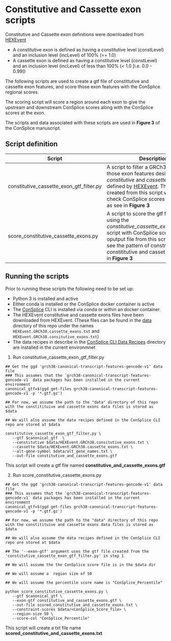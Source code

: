 # Constitutive and Cassette exon scripts

Constitutive and Cassette exon definitions were downloaded from [HEXEvent](http://hexevent.mmg.uci.edu/cgi-bin/HEXEvent/HEXEventWEB.cgi)
  - A constitutive exon is defined as having a constitutive level (constLevel) and an inclusion level (incLevel) of 100% (== 1.0)
  - A cassette exon is defined as having a constitutive level (constLevel) and an inclusion level (incLevel) of  less than 100% (< 1.0 [i.e. 0.0 - 0.99])

The following scripts are used to create a gtf file of constittutive and cassette exon features, and score those exon features with the ConSplice regional scores. 

The scoring script will score a region around each exon to give the upstream and downstream ConSplice scores along with the ConSplice scores at the exon. 

The scripts and data associated with these scripts are used in **Figure 3** of the ConSplice manuscript.



## Script definition 


| Script | Description |
| ------ | ----------- |
| constitutive_cassette_exon_gtf_filter.py | A script to filter a GRCh38 gtf file to those exon features designated as *constitutive* and *cassette* exons as defined by [HEXEvent](http://hexevent.mmg.uci.edu/cgi-bin/HEXEvent/HEXEventWEB.cgi). The gtf file created from this script will be used to check ConSplice scores around exons as see in **Figure 3** | 
| score_constitutive_cassette_exons.py  | A script to score the gtf file created using the *constitutive_cassette_exon_gtf_filter.py* script with ConSplice scores. The oputput file from this script is used to see the pattern of constraint around constititutive and casset exons as see in **Figure 3** | 



## Running the scripts

Prior to running these scripts the following need to be set up:

  - Python 3 is installed and active 
  - Either conda is installed or the ConSplice docker container is active
  - The [ConSplice](https://github.com/mikecormier/ConSplice) CLI is installed via conda or within an docker container.
  - The HEXEvent constitutive and cassette exons files have been downloaded from HEXEvent. (These files can be found in the [data](https://github.com/mikecormier/ConSplice-manuscript/data/) directory of this repo under the names `HEXEvent.GRCh38.cassette_exons.txt` and `HEXEvent.GRCh38.consitutive_exons.txt`)
  - The data recipes in describe in the [ConSplice CLI Data Recipes](https://github.com/mikecormier/ConSplice/data_recipes/) directory are installed in the current environmnet 


 1) Run constitutive_cassette_exon_gtf_filter.py

 ```
 ## Get the ggd 'grch38-canonical-transcript-features-gencode-v1' data file 
 ### This assumes that the `grch38-canonical-transcript-features-gencode-v1` data packages has been installed in the current environment 
 canonical_gtf=$(ggd get-files grch38-canonical-transcript-features-gencode-v1 -p '*.gtf.gz')

 ## For now, we assume the path to the "data" directory of this repo with the constitituive and cassette exons data files is stored as $data

 ## We will also assume the data recipes defined in the ConSplice CLI repo are stored at $data

 constitutive_cassette_exon_gtf_filter.py \
    --gtf $canonical_gtf  \
    --constitutive $data/HEXEvent.GRCh38.consitutive_exons.txt \
    --cassette $data/HEXEvent.GRCh38.cassette_exons.txt \
    --alt-gene-symbol $data/alt_gene_names.txt \
    --out-file constitutive_and_cassette_exons.gtf 

 ```

 This script will create a gtf file named **constitutive_and_cassette_exons.gtf** 


 2) Run score_constitutive_cassette_exons.py
 ```
 ## Get the ggd 'grch38-canonical-transcript-features-gencode-v1' data file 
 ### This assumes that the `grch38-canonical-transcript-features-gencode-v1` data packages has been installed in the current environment 
 canonical_gtf=$(ggd get-files grch38-canonical-transcript-features-gencode-v1 -p '*.gtf.gz')

 ## For now, we assume the path to the "data" directory of this repo with the constitituive and cassette exons data files is stored as $data

 ## We will also assume the data recipes defined in the ConSplice CLI repo are stored at $data

 ## The '--exon-gtf' argument uses the gtf file created from the 'constitutive_cassette_exon_gtf_filter.py' in step 1

 ## We will assume the the ConSplice score file is in the $data dir

 ## We will assume a  region size of 50

 ## We will assume the percentile score name is "ConSplice_Percentile"

 python score_constitutive_cassette_exons.py \
    --gtf $canonical_gtf \
    --exon-gtf constitutive_and_cassette_exons.gtf \
    --out-file scored_constitutive_and_cassette_exons.txt \
    --constraint-scores $data/<ConSplice_Score_file> \
    --region-size 50 \
    --score-col "ConSplice_Percentile"

 ```

 This script will create a txt file name **scored_constitutive_and_cassette_exons.txt** 



